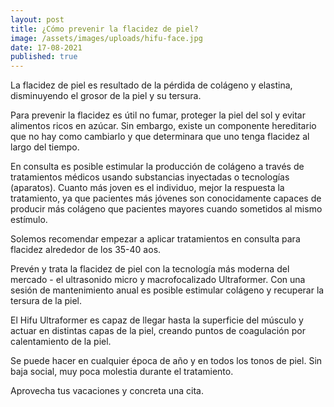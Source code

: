 ```yaml
---
layout: post
title: ¿Cómo prevenir la flacidez de piel?
image: /assets/images/uploads/hifu-face.jpg
date: 17-08-2021
published: true
---
```

La flacidez de piel es resultado de la pérdida de colágeno y elastina, disminuyendo el grosor de la piel y su tersura. 

Para prevenir la flacidez es útil no fumar, proteger la piel del sol y evitar alimentos ricos en azúcar.  Sin embargo, existe un componente hereditario que no hay como cambiarlo y que determinara que uno tenga flacidez al largo del tiempo.

En consulta es posible estimular la producción de colágeno a través de tratamientos médicos usando substancias inyectadas o tecnologías (aparatos). Cuanto más joven es el individuo, mejor la respuesta la tratamiento, ya que pacientes más jóvenes son conocidamente capaces de producir más colágeno que pacientes mayores cuando sometidos al mismo estímulo.

Solemos recomendar empezar a aplicar tratamientos en consulta para flacidez alrededor de los 35-40 aos. 

Prevén y trata la flacidez de piel con la tecnología más moderna del mercado - el ultrasonido micro y macrofocalizado Ultraformer. Con una sesión de mantenimiento anual es posible estimular colágeno y recuperar la tersura de la piel.

El Hifu Ultraformer es capaz de llegar hasta la superficie del músculo y actuar en distintas capas de la piel, creando puntos de coagulación por calentamiento de la piel. 

Se puede hacer en cualquier época de año y en todos los tonos de piel. Sin baja social, muy poca molestia durante el tratamiento. 

Aprovecha tus vacaciones y concreta una cita.